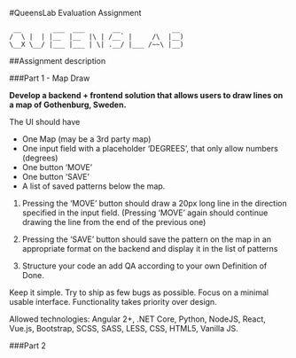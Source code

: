 #QueensLab Evaluation Assignment
```
 __        ___  ___       __             __  
/  \ |  | |__  |__  |\ | /__` |     /\  |__) 
\__X \__/ |___ |___ | \| .__/ |___ /~~\ |__) 
```
##Assignment description

###Part 1 - Map Draw

**Develop a backend + frontend solution that allows users to draw lines on a map of Gothenburg, Sweden.**

The UI should have

- One Map (may be a 3rd party map)
- One input field with a placeholder ‘DEGREES’, that only allow numbers (degrees)
- One button ‘MOVE’
- One button ‘SAVE’
- A list of saved patterns below the map.

1) Pressing the ‘MOVE’ button should draw a 20px long line in the direction
   specified in the input field. (Pressing ‘MOVE’ again should continue drawing 
   the line from the end of the previous one)
   
2) Pressing the ‘SAVE’ button should save the pattern on the map in an
   appropriate format on the backend and display it in the list of patterns
   
3) Structure your code an add QA according to your own Definition of Done.

Keep it simple.
Try to ship as few bugs as possible. Focus on a minimal usable interface.
Functionality takes priority over design.

Allowed technologies: Angular 2+, .NET Core, Python, NodeJS, React, Vue.js,
Bootstrap, SCSS, SASS, LESS, CSS, HTML5, Vanilla JS.

###Part 2
